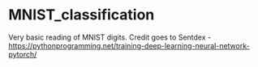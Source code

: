 # MNIST_classification
Very basic reading of MNIST digits. 
Credit goes to Sentdex - https://pythonprogramming.net/training-deep-learning-neural-network-pytorch/
